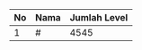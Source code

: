 | No | Nama            | Jumlah Level |
|----|-----------------|--------------|
| 1  | #    |    4545        |
